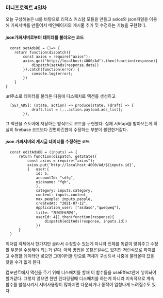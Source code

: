 ### 미니프로젝트 4일차

오늘 구성해놓은 ui를 바탕으로 리덕스 커스텀 모듈을 만들고 axios와 json파일을 이용해 가짜서버를 만들어서 메인페이지의 게시물 추가 및 수정하는 기능을 구현했다.

#### json가짜서버로부터 데이터를 불러오는 코드
~~~
  const setAdsDB = ()=> {
    return function(dispatch){
        const axios = require("axios");
        axios.get("http://localhost:4000/Ad").then(function(response){
            dispatch(setAds(response.data))
        }).catch(function(error) {
            console.log(error);
        })
    }
}
~~~
url주소로 데이터를 불러온 다음에 디스패치로 액션를 생성하고
~~~
  [SET_ADS]: (state, action) => produce(state, (draft) => {
            draft.list = [...action.payload.ads_list];
        }),
~~~
그 액션을 스토어에 저장하는 방식으로 코드를 구현했다.
실제 서버api를 받아오는게 확실히 firebase 코드보다 간편하긴한데 수정하는 부분이 불편한거같다.

#### json 가짜서버의 게시글 데이터를 수정하는 코드
~~~
  const editAdsDB = (inputs) => {
      return function(dispatch, getState){
          const axios = require("axios");
          axios.put(`http://localhost:4000/Ad/${inputs.id}`,
          {   user:{
              id: 5,
              accountId: "sdfg",
              nickname: "fgh",
              },
              category: inputs.category,
              content: inputs.content,
              max_people: inputs.people,
              createdAt: "2021-07-12",
              Application_user: ["asdasd","qweqweq"],
              title: "제목제목제목",
              userId: 4}).then(function(response){
                  dispatch(editAds(response, inputs.id))
              })
      }
  }
~~~
위처럼 객체에서 한가지만 골라서 수정할수 있는게 아니라 전체를 똑같이 맞춰주고 수정할 부분을 수정해야 되는거 같다. 아직 방법을 못찾은걸수도 있지만
저런식으로 하지않고 수정할 데이터만 넣으면 그데이터들 만으로 객체가 구성되서 나중에 불러올때 값을 찾을 수가 없게 된다.

컴포넌트에서 액션을 주기 위해 디스패치를 할때 이 함수들을 useEffect안에 넣어놔야 할거같다. 그렇지 않으면 한번 렌더링될때 디스패치를 하는게 아니라 지속적으로 계속 함수를 발생시켜서 서버사용량이 많아지면
다운되거나 동작이 엄청나게 느려질수도 있다.

